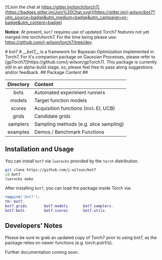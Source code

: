 [![Join the chat at https://gitter.im/torch/torch7](https://badges.gitter.im/Join%20Chat.svg)](https://gitter.im/j-wilson/bot7?utm_source=badge&utm_medium=badge&utm_campaign=pr-badge&utm_content=badge)

__Notice__: At present, `bot7` requires use of updated Torch7 features not yet merged into torch/torch7. For the time being please use: https://github.com/j-wilson/torch7/tree/dev.

<a name="bot7.intro.dok"/>
# bot7 #
__bot7__ is a framework for Bayesian Optimization implemented in Torch7. For it's companion package on Gaussian Processes, please refer to [gpTorch7](https://github.com/j-wilson/gpTorch7). This package is currently still in an alpha-build stage; so, please feel free to pass along suggestions and/or feedback.
<a name="bot7.content.dok"/>
## Package Content ##

Directory    | Content 
:-------------:|:----------------------
bots       | Automated experiment runners
models     | Target function models
scores     | Acquisition functions (incl. EI, UCB)
grids      | Candidate grids
samplers   | Sampling methods (e.g. slice sampling)
examples   | Demos / Benchmark Functions
<a name="bot7.dev.dok"/>

## Installation and Usage ##

You can install `bot7` via `luarocks` provided by the `torch` distribution.
```bash
git clone https://github.com/j-wilson/bot7
cd bot7
luarocks make
```

After installing `bot7`, you can load the package inside Torch via:
```lua
require('bot7');
th> bot7.
bot7.grids.       bot7.models.      bot7.samplers.    
bot7.bots.        bot7.scores.      bot7.utils.
```

## Developers' Notes ##
Please be sure to grab an updated copy of Torch7 prior to using bot7, as the package relies on newer functions (e.g. torch.potrf/s).

Further documentation coming soon.
